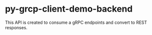 # py-grcp-client-demo-backend
This API is created to consume a gRPC endpoints and convert to REST responses.
